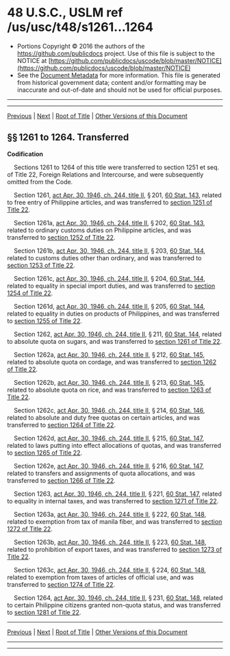 ---
---

# 48 U.S.C., USLM ref /us/usc/t48/s1261...1264

* Portions Copyright © 2016 the authors of the https://github.com/publicdocs project.
  Use of this file is subject to the NOTICE at [https://github.com/publicdocs/uscode/blob/master/NOTICE](https://github.com/publicdocs/uscode/blob/master/NOTICE)
* See the [Document Metadata](././../../../..//README.md) for more information.
  This file is generated from historical government data; content and/or formatting may be inaccurate and out-of-date and should not be used for official purposes.

----------
----------

[Previous](./../../../..//us/usc/t48/ch5/m__us_usc_t48_s1251...1257.md) | [Next](./../../../..//us/usc/t48/ch5/m__us_usc_t48_s1266...1270b.md) | [Root of Title](./../../../../) | [Other Versions of this Document](https://publicdocs.github.io/go/links?ns=uslm&ref=%2Fus%2Fusc%2Ft48%2Fs1261...1264)

## §§ 1261 to 1264. Transferred

 __Codification__ 

    Sections 1261 to 1264 of this title were transferred to section 1251 et seq. of Title 22, Foreign Relations and Intercourse, and were subsequently omitted from the Code.

    Section 1261, [act Apr. 30, 1946, ch. 244, title II][/us/act/1946-04-30/ch244/tII], § 201, [60 Stat. 143][/us/stat/60/143], related to free entry of Philippine articles, and was transferred to [section 1251 of Title 22][/us/usc/t22/s1251].

    Section 1261a, [act Apr. 30, 1946, ch. 244, title II][/us/act/1946-04-30/ch244/tII], § 202, [60 Stat. 143][/us/stat/60/143], related to ordinary customs duties on Philippine articles, and was transferred to [section 1252 of Title 22][/us/usc/t22/s1252].

    Section 1261b, [act Apr. 30, 1946, ch. 244, title II][/us/act/1946-04-30/ch244/tII], § 203, [60 Stat. 144][/us/stat/60/144], related to customs duties other than ordinary, and was transferred to [section 1253 of Title 22][/us/usc/t22/s1253].

    Section 1261c, [act Apr. 30, 1946, ch. 244, title II][/us/act/1946-04-30/ch244/tII], § 204, [60 Stat. 144][/us/stat/60/144], related to equality in special import duties, and was transferred to [section 1254 of Title 22][/us/usc/t22/s1254].

    Section 1261d, [act Apr. 30, 1946, ch. 244, title II][/us/act/1946-04-30/ch244/tII], § 205, [60 Stat. 144][/us/stat/60/144], related to equality in duties on products of Philippines, and was transferred to [section 1255 of Title 22][/us/usc/t22/s1255].

    Section 1262, [act Apr. 30, 1946, ch. 244, title II][/us/act/1946-04-30/ch244/tII], § 211, [60 Stat. 144][/us/stat/60/144], related to absolute quota on sugars, and was transferred to [section 1261 of Title 22][/us/usc/t22/s1261].

    Section 1262a, [act Apr. 30, 1946, ch. 244, title II][/us/act/1946-04-30/ch244/tII], § 212, [60 Stat. 145][/us/stat/60/145], related to absolute quota on cordage, and was transferred to [section 1262 of Title 22][/us/usc/t22/s1262].

    Section 1262b, [act Apr. 30, 1946, ch. 244, title II][/us/act/1946-04-30/ch244/tII], § 213, [60 Stat. 145][/us/stat/60/145], related to absolute quota on rice, and was transferred to [section 1263 of Title 22][/us/usc/t22/s1263].

    Section 1262c, [act Apr. 30, 1946, ch. 244, title II][/us/act/1946-04-30/ch244/tII], § 214, [60 Stat. 146][/us/stat/60/146], related to absolute and duty free quotas on certain articles, and was transferred to [section 1264 of Title 22][/us/usc/t22/s1264].

    Section 1262d, [act Apr. 30, 1946, ch. 244, title II][/us/act/1946-04-30/ch244/tII], § 215, [60 Stat. 147][/us/stat/60/147], related to laws putting into effect allocations of quotas, and was transferred to [section 1265 of Title 22][/us/usc/t22/s1265].

    Section 1262e, [act Apr. 30, 1946, ch. 244, title II][/us/act/1946-04-30/ch244/tII], § 216, [60 Stat. 147][/us/stat/60/147], related to transfers and assignments of quota allocations, and was transferred to [section 1266 of Title 22][/us/usc/t22/s1266].

    Section 1263, [act Apr. 30, 1946, ch. 244, title II][/us/act/1946-04-30/ch244/tII], § 221, [60 Stat. 147][/us/stat/60/147], related to equality in internal taxes, and was transferred to [section 1271 of Title 22][/us/usc/t22/s1271].

    Section 1263a, [act Apr. 30, 1946, ch. 244, title II][/us/act/1946-04-30/ch244/tII], § 222, [60 Stat. 148][/us/stat/60/148], related to exemption from tax of manila fiber, and was transferred to [section 1272 of Title 22][/us/usc/t22/s1272].

    Section 1263b, [act Apr. 30, 1946, ch. 244, title II][/us/act/1946-04-30/ch244/tII], § 223, [60 Stat. 148][/us/stat/60/148], related to prohibition of export taxes, and was transferred to [section 1273 of Title 22][/us/usc/t22/s1273].

    Section 1263c, [act Apr. 30, 1946, ch. 244, title II][/us/act/1946-04-30/ch244/tII], § 224, [60 Stat. 148][/us/stat/60/148], related to exemption from taxes of articles of official use, and was transferred to [section 1274 of Title 22][/us/usc/t22/s1274].

    Section 1264, [act Apr. 30, 1946, ch. 244, title II][/us/act/1946-04-30/ch244/tII], § 231, [60 Stat. 148][/us/stat/60/148], related to certain Philippine citizens granted non-quota status, and was transferred to [section 1281 of Title 22][/us/usc/t22/s1281].

----------

[Previous](./../../../..//us/usc/t48/ch5/m__us_usc_t48_s1251...1257.md) | [Next](./../../../..//us/usc/t48/ch5/m__us_usc_t48_s1266...1270b.md) | [Root of Title](./../../../../) | [Other Versions of this Document](https://publicdocs.github.io/go/links?ns=uslm&ref=%2Fus%2Fusc%2Ft48%2Fs1261...1264)

----------
----------

[/us/act/1946-04-30/ch244/tII]: https://publicdocs.github.io/go/links?ns=uslm&ref=%2Fus%2Fact%2F1946-04-30%2Fch244%2FtII
[/us/stat/60/143]: https://publicdocs.github.io/go/links?ns=uslm&ref=%2Fus%2Fstat%2F60%2F143
[/us/usc/t22/s1251]: https://publicdocs.github.io/go/links?ns=uslm&ref=%2Fus%2Fusc%2Ft22%2Fs1251
[/us/act/1946-04-30/ch244/tII]: https://publicdocs.github.io/go/links?ns=uslm&ref=%2Fus%2Fact%2F1946-04-30%2Fch244%2FtII
[/us/stat/60/143]: https://publicdocs.github.io/go/links?ns=uslm&ref=%2Fus%2Fstat%2F60%2F143
[/us/usc/t22/s1252]: https://publicdocs.github.io/go/links?ns=uslm&ref=%2Fus%2Fusc%2Ft22%2Fs1252
[/us/act/1946-04-30/ch244/tII]: https://publicdocs.github.io/go/links?ns=uslm&ref=%2Fus%2Fact%2F1946-04-30%2Fch244%2FtII
[/us/stat/60/144]: https://publicdocs.github.io/go/links?ns=uslm&ref=%2Fus%2Fstat%2F60%2F144
[/us/usc/t22/s1253]: https://publicdocs.github.io/go/links?ns=uslm&ref=%2Fus%2Fusc%2Ft22%2Fs1253
[/us/act/1946-04-30/ch244/tII]: https://publicdocs.github.io/go/links?ns=uslm&ref=%2Fus%2Fact%2F1946-04-30%2Fch244%2FtII
[/us/stat/60/144]: https://publicdocs.github.io/go/links?ns=uslm&ref=%2Fus%2Fstat%2F60%2F144
[/us/usc/t22/s1254]: https://publicdocs.github.io/go/links?ns=uslm&ref=%2Fus%2Fusc%2Ft22%2Fs1254
[/us/act/1946-04-30/ch244/tII]: https://publicdocs.github.io/go/links?ns=uslm&ref=%2Fus%2Fact%2F1946-04-30%2Fch244%2FtII
[/us/stat/60/144]: https://publicdocs.github.io/go/links?ns=uslm&ref=%2Fus%2Fstat%2F60%2F144
[/us/usc/t22/s1255]: https://publicdocs.github.io/go/links?ns=uslm&ref=%2Fus%2Fusc%2Ft22%2Fs1255
[/us/act/1946-04-30/ch244/tII]: https://publicdocs.github.io/go/links?ns=uslm&ref=%2Fus%2Fact%2F1946-04-30%2Fch244%2FtII
[/us/stat/60/144]: https://publicdocs.github.io/go/links?ns=uslm&ref=%2Fus%2Fstat%2F60%2F144
[/us/usc/t22/s1261]: https://publicdocs.github.io/go/links?ns=uslm&ref=%2Fus%2Fusc%2Ft22%2Fs1261
[/us/act/1946-04-30/ch244/tII]: https://publicdocs.github.io/go/links?ns=uslm&ref=%2Fus%2Fact%2F1946-04-30%2Fch244%2FtII
[/us/stat/60/145]: https://publicdocs.github.io/go/links?ns=uslm&ref=%2Fus%2Fstat%2F60%2F145
[/us/usc/t22/s1262]: https://publicdocs.github.io/go/links?ns=uslm&ref=%2Fus%2Fusc%2Ft22%2Fs1262
[/us/act/1946-04-30/ch244/tII]: https://publicdocs.github.io/go/links?ns=uslm&ref=%2Fus%2Fact%2F1946-04-30%2Fch244%2FtII
[/us/stat/60/145]: https://publicdocs.github.io/go/links?ns=uslm&ref=%2Fus%2Fstat%2F60%2F145
[/us/usc/t22/s1263]: https://publicdocs.github.io/go/links?ns=uslm&ref=%2Fus%2Fusc%2Ft22%2Fs1263
[/us/act/1946-04-30/ch244/tII]: https://publicdocs.github.io/go/links?ns=uslm&ref=%2Fus%2Fact%2F1946-04-30%2Fch244%2FtII
[/us/stat/60/146]: https://publicdocs.github.io/go/links?ns=uslm&ref=%2Fus%2Fstat%2F60%2F146
[/us/usc/t22/s1264]: https://publicdocs.github.io/go/links?ns=uslm&ref=%2Fus%2Fusc%2Ft22%2Fs1264
[/us/act/1946-04-30/ch244/tII]: https://publicdocs.github.io/go/links?ns=uslm&ref=%2Fus%2Fact%2F1946-04-30%2Fch244%2FtII
[/us/stat/60/147]: https://publicdocs.github.io/go/links?ns=uslm&ref=%2Fus%2Fstat%2F60%2F147
[/us/usc/t22/s1265]: https://publicdocs.github.io/go/links?ns=uslm&ref=%2Fus%2Fusc%2Ft22%2Fs1265
[/us/act/1946-04-30/ch244/tII]: https://publicdocs.github.io/go/links?ns=uslm&ref=%2Fus%2Fact%2F1946-04-30%2Fch244%2FtII
[/us/stat/60/147]: https://publicdocs.github.io/go/links?ns=uslm&ref=%2Fus%2Fstat%2F60%2F147
[/us/usc/t22/s1266]: https://publicdocs.github.io/go/links?ns=uslm&ref=%2Fus%2Fusc%2Ft22%2Fs1266
[/us/act/1946-04-30/ch244/tII]: https://publicdocs.github.io/go/links?ns=uslm&ref=%2Fus%2Fact%2F1946-04-30%2Fch244%2FtII
[/us/stat/60/147]: https://publicdocs.github.io/go/links?ns=uslm&ref=%2Fus%2Fstat%2F60%2F147
[/us/usc/t22/s1271]: https://publicdocs.github.io/go/links?ns=uslm&ref=%2Fus%2Fusc%2Ft22%2Fs1271
[/us/act/1946-04-30/ch244/tII]: https://publicdocs.github.io/go/links?ns=uslm&ref=%2Fus%2Fact%2F1946-04-30%2Fch244%2FtII
[/us/stat/60/148]: https://publicdocs.github.io/go/links?ns=uslm&ref=%2Fus%2Fstat%2F60%2F148
[/us/usc/t22/s1272]: https://publicdocs.github.io/go/links?ns=uslm&ref=%2Fus%2Fusc%2Ft22%2Fs1272
[/us/act/1946-04-30/ch244/tII]: https://publicdocs.github.io/go/links?ns=uslm&ref=%2Fus%2Fact%2F1946-04-30%2Fch244%2FtII
[/us/stat/60/148]: https://publicdocs.github.io/go/links?ns=uslm&ref=%2Fus%2Fstat%2F60%2F148
[/us/usc/t22/s1273]: https://publicdocs.github.io/go/links?ns=uslm&ref=%2Fus%2Fusc%2Ft22%2Fs1273
[/us/act/1946-04-30/ch244/tII]: https://publicdocs.github.io/go/links?ns=uslm&ref=%2Fus%2Fact%2F1946-04-30%2Fch244%2FtII
[/us/stat/60/148]: https://publicdocs.github.io/go/links?ns=uslm&ref=%2Fus%2Fstat%2F60%2F148
[/us/usc/t22/s1274]: https://publicdocs.github.io/go/links?ns=uslm&ref=%2Fus%2Fusc%2Ft22%2Fs1274
[/us/act/1946-04-30/ch244/tII]: https://publicdocs.github.io/go/links?ns=uslm&ref=%2Fus%2Fact%2F1946-04-30%2Fch244%2FtII
[/us/stat/60/148]: https://publicdocs.github.io/go/links?ns=uslm&ref=%2Fus%2Fstat%2F60%2F148
[/us/usc/t22/s1281]: https://publicdocs.github.io/go/links?ns=uslm&ref=%2Fus%2Fusc%2Ft22%2Fs1281


